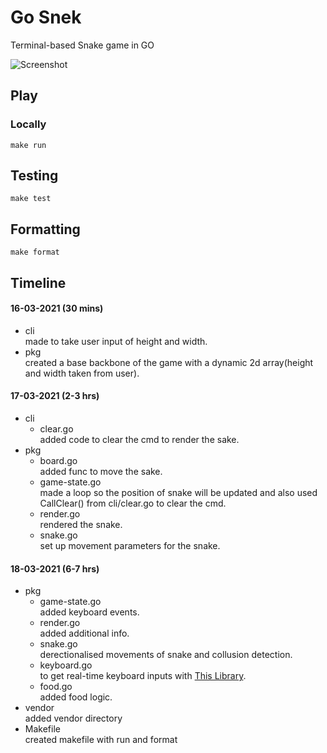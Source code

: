 # Go Snek

Terminal-based Snake game in GO

![Screenshot](https://i.imgur.com/JlPDudF.gif)

## Play

### Locally

```
make run
```
## Testing

```
make test
```
## Formatting

```
make format
```

## Timeline
#### 16-03-2021 (30 mins)
- cli                     
    made to take user input of height and width.
- pkg                    
    created a base backbone of the game with a dynamic 2d array(height and width taken from user).
#### 17-03-2021 (2-3 hrs)
- cli
    - clear.go                    
    added code to clear the cmd to render the sake.
- pkg
    - board.go                    
        added func to move the sake.
    - game-state.go                    
        made a loop so the position of snake will be updated and also used CallClear() from cli/clear.go to clear the cmd.
    - render.go                    
        rendered the snake.
    - snake.go                    
        set up movement parameters for the snake.
#### 18-03-2021 (6-7 hrs)
- pkg
    - game-state.go                    
        added keyboard events.
    - render.go                    
        added additional info.
    - snake.go                    
        derectionalised movements of snake and collusion detection.
    - keyboard.go                    
        to get real-time keyboard inputs with [This Library](github.com/eiannone/keyboard).
    - food.go                    
        added food logic.
- vendor                    
    added vendor directory
- Makefile                    
    created makefile with run and format